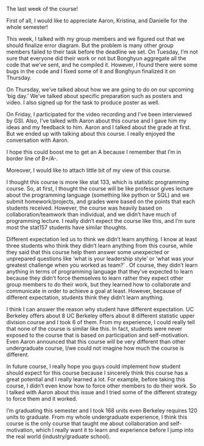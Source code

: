 The last week of the course!


First of all, I would like to appreciate Aaron, Kristina, and Danielle for the whole semester!


This week, I talked with my group members and we figured out that we should finalize error diagram. But the problem is many other group members failed to their task before the deadline we set. On Tuesday, I’m not sure that everyone did their work or not but Bonghyun aggregate all the code that we’ve sent, and he compiled it. However, I found there were some bugs in the code and I fixed some of it and Bonghyun finalized it on Thursday. 

On Thursday, we’ve talked about how we are going to do on our upcoming ‘big day.’ We’ve talked about specific preparation such as posters and video. I also signed up for the task to produce poster as well. 

On Friday, I participated for the video recording and I’ve been interviewed by GSI. Also, I’ve talked with Aaron about this course and I gave him my ideas and my feedback to him. Aaron and I talked about the grade at first. But we ended up with talking about this course. I really enjoyed the conversation with Aaron.

I hope this could boost me to get an A because I remember that I’m in border line of B+/A-. 


Moreover, I would like to attach little bit of my view of this course.


I thought this course is more like stat 133, which is statistic programming course. So, at first, I thought the course will be like professor gives lecture about the programming language (something like python or SQL) and we submit homework/projects, and grades were based on the points that each students received. However, the course was heavily based on collaboration/teamwork than individual, and we didn’t have much of programming lecture. I really didn’t expect the course like this, and I’m sure most the stat157 students have similar thoughts. 


Different expectation led us to think we didn’t learn anything. I know at least three students who think they didn’t learn anything from this course, while they said that this course help them answer some unexpected or unprepared questions like ‘what is your leadership style’ or ‘what was your greatest challenge when you worked as team?’ . Of course, they didn’t learn anything in terms of programming language that they’ve expected to learn because they didn’t force themselves to learn rather they expect other group members to do their work, but they learned how to collaborate and communicate in order to achieve a goal at least. However, because of different expectation, students think they didn’t learn anything. 


I think I can answer the reason why student have different expectation. UC Berkeley offers about 8 UC Berkeley offers about 8 different statistic upper division course and I took 6 of them. From my experience, I could really tell that none of the course is similar like this. In fact, students were never exposed to the course that is based on participation and self-motivation. Even Aaron announced that this course will be very different than other undergraduate course, I/we could not imagine how much the course is different. 


In future course, I really hope you guys could implement how student should expect for this course because I sincerely think this course has a great potential and I really learned a lot. For example, before taking this course, I didn’t even know how to force other members to do their work. So I talked with Aaron about this issue and I tried some of the different strategy to force them and it worked. 


I’m graduating this semester and I took 168 units even Berkeley requires 120 units to graduate. From my whole undergraduate experience, I think this course is the only course that taught me about collaboration and self-motivation, which I really want it to learn and experience before I jump into the real world (industry/graduate school). 
